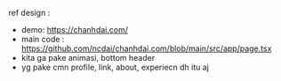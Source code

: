 ref design : 
- demo: https://chanhdai.com/
- main code : https://github.com/ncdai/chanhdai.com/blob/main/src/app/page.tsx
- kita ga pake animasi, bottom header
- yg pake cmn profile, link, about, experiecn dh itu aj

